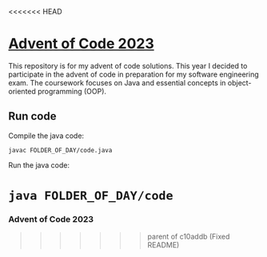 <<<<<<< HEAD
# [Advent of Code 2023](https://adventofcode.com)

This repository is for my advent of code solutions. This year I decided to participate in the advent of code in preparation for my software engineering exam. The coursework focuses on Java and essential concepts in object-oriented programming (OOP).

## Run code

Compile the java code:

`javac FOLDER_OF_DAY/code.java`

Run the java code:

`java FOLDER_OF_DAY/code`
=======
### Advent of Code 2023
>>>>>>> parent of c10addb (Fixed README)
